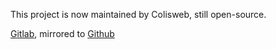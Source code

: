 This project is now maintained by Colisweb, still open-source.

[Gitlab](https://gitlab.com/colisweb-open-source/scala/approvals-scala), mirrored to [Github](https://github.com/Colisweb/approvals-scala)
